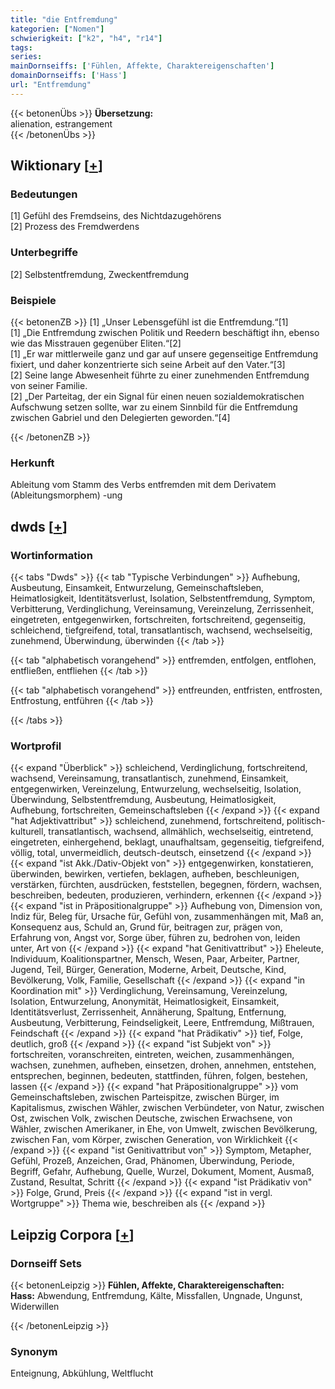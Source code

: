 ```yaml
---
title: "die Entfremdung"
kategorien: ["Nomen"]
schwierigkeit: ["k2", "h4", "r14"]
tags:
series:
mainDornseiffs: ['Fühlen, Affekte, Charaktereigenschaften']
domainDornseiffs: ['Hass']
url: "Entfremdung"
---
```


{{< betonenÜbs >}}
**Übersetzung:**  
alienation, estrangement  
{{< /betonenÜbs >}}

## Wiktionary [[+](https://de.wiktionary.org/wiki/Entfremdung)]

### Bedeutungen
[1] Gefühl des Fremdseins, des Nichtdazugehörens  
[2] Prozess des Fremdwerdens  

### Unterbegriffe
[2] Selbstentfremdung, Zweckentfremdung  

### Beispiele
{{< betonenZB >}}
[1] „Unser Lebensgefühl ist die Entfremdung.“[1]  
[1] „Die Entfremdung zwischen Politik und Reedern beschäftigt ihn, ebenso wie das Misstrauen gegenüber Eliten.“[2]  
[1] „Er war mittlerweile ganz und gar auf unsere gegenseitige Entfremdung fixiert, und daher konzentrierte sich seine Arbeit auf den Vater.“[3]  
[2] Seine lange Abwesenheit führte zu einer zunehmenden Entfremdung von seiner Familie.  
[2] „Der Parteitag, der ein Signal für einen neuen sozialdemokratischen Aufschwung setzen sollte, war zu einem Sinnbild für die Entfremdung zwischen Gabriel und den Delegierten geworden.“[4]  

{{< /betonenZB >}}
### Herkunft
Ableitung vom Stamm des Verbs entfremden mit dem Derivatem (Ableitungsmorphem) -ung  



## dwds [[+](https://www.dwds.de/wb/Entfremdung)]

### Wortinformation
{{< tabs "Dwds" >}}
{{< tab "Typische Verbindungen" >}}
Aufhebung, Ausbeutung, Einsamkeit, Entwurzelung, Gemeinschaftsleben, Heimatlosigkeit, Identitätsverlust, Isolation, Selbstentfremdung, Symptom, Verbitterung, Verdinglichung, Vereinsamung, Vereinzelung, Zerrissenheit, eingetreten, entgegenwirken, fortschreiten, fortschreitend, gegenseitig, schleichend, tiefgreifend, total, transatlantisch, wachsend, wechselseitig, zunehmend, Überwindung, überwinden
{{< /tab >}}

{{< tab "alphabetisch vorangehend" >}}
entfremden, entfolgen, entflohen, entfließen, entfliehen
{{< /tab >}}

{{< tab "alphabetisch vorangehend" >}}
entfreunden, entfristen, entfrosten, Entfrostung, entführen
{{< /tab >}}

{{< /tabs >}}

### Wortprofil
{{< expand "Überblick" >}} schleichend, Verdinglichung, fortschreitend, wachsend, Vereinsamung, transatlantisch, zunehmend, Einsamkeit, entgegenwirken, Vereinzelung, Entwurzelung, wechselseitig, Isolation, Überwindung, Selbstentfremdung, Ausbeutung, Heimatlosigkeit, Aufhebung, fortschreiten, Gemeinschaftsleben {{< /expand >}}
{{< expand "hat Adjektivattribut" >}} schleichend, zunehmend, fortschreitend, politisch-kulturell, transatlantisch, wachsend, allmählich, wechselseitig, eintretend, eingetreten, einhergehend, beklagt, unaufhaltsam, gegenseitig, tiefgreifend, völlig, total, unvermeidlich, deutsch-deutsch, einsetzend {{< /expand >}}
{{< expand "ist Akk./Dativ-Objekt von" >}} entgegenwirken, konstatieren, überwinden, bewirken, vertiefen, beklagen, aufheben, beschleunigen, verstärken, fürchten, ausdrücken, feststellen, begegnen, fördern, wachsen, beschreiben, bedeuten, produzieren, verhindern, erkennen {{< /expand >}}
{{< expand "ist in Präpositionalgruppe" >}} Aufhebung von, Dimension von, Indiz für, Beleg für, Ursache für, Gefühl von, zusammenhängen mit, Maß an, Konsequenz aus, Schuld an, Grund für, beitragen zur, prägen von, Erfahrung von, Angst vor, Sorge über, führen zu, bedrohen von, leiden unter, Art von {{< /expand >}}
{{< expand "hat Genitivattribut" >}} Eheleute, Individuum, Koalitionspartner, Mensch, Wesen, Paar, Arbeiter, Partner, Jugend, Teil, Bürger, Generation, Moderne, Arbeit, Deutsche, Kind, Bevölkerung, Volk, Familie, Gesellschaft {{< /expand >}}
{{< expand "in Koordination mit" >}} Verdinglichung, Vereinsamung, Vereinzelung, Isolation, Entwurzelung, Anonymität, Heimatlosigkeit, Einsamkeit, Identitätsverlust, Zerrissenheit, Annäherung, Spaltung, Entfernung, Ausbeutung, Verbitterung, Feindseligkeit, Leere, Entfremdung, Mißtrauen, Feindschaft {{< /expand >}}
{{< expand "hat Prädikativ" >}} tief, Folge, deutlich, groß {{< /expand >}}
{{< expand "ist Subjekt von" >}} fortschreiten, voranschreiten, eintreten, weichen, zusammenhängen, wachsen, zunehmen, aufheben, einsetzen, drohen, annehmen, entstehen, entsprechen, beginnen, bedeuten, stattfinden, führen, folgen, bestehen, lassen {{< /expand >}}
{{< expand "hat Präpositionalgruppe" >}} vom Gemeinschaftsleben, zwischen Parteispitze, zwischen Bürger, im Kapitalismus, zwischen Wähler, zwischen Verbündeter, von Natur, zwischen Ost, zwischen Volk, zwischen Deutsche, zwischen Erwachsene, von Wähler, zwischen Amerikaner, in Ehe, von Umwelt, zwischen Bevölkerung, zwischen Fan, vom Körper, zwischen Generation, von Wirklichkeit {{< /expand >}}
{{< expand "ist Genitivattribut von" >}} Symptom, Metapher, Gefühl, Prozeß, Anzeichen, Grad, Phänomen, Überwindung, Periode, Begriff, Gefahr, Aufhebung, Quelle, Wurzel, Dokument, Moment, Ausmaß, Zustand, Resultat, Schritt {{< /expand >}}
{{< expand "ist Prädikativ von" >}} Folge, Grund, Preis {{< /expand >}}
{{< expand "ist in vergl. Wortgruppe" >}} Thema wie, beschreiben als {{< /expand >}}

## Leipzig Corpora [[+](https://corpora.uni-leipzig.de/en/res?word=Entfremdung&corpusId=deu_newscrawl-public_2018)]

### Dornseiff Sets
{{< betonenLeipzig >}}
**Fühlen, Affekte, Charaktereigenschaften:**  
**Hass:** Abwendung, Entfremdung, Kälte, Missfallen, Ungnade, Ungunst, Widerwillen  

{{< /betonenLeipzig >}}

### Synonym
Enteignung, Abkühlung, Weltflucht

